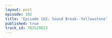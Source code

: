 ```yaml
---
layout: post
episode: 102
title: 'Episode 102: Sound Break--Yellowstone'
published: true
track_id: 782529823
---
```

<div class='list post-player' track='{{page.track_id}}'></div>
